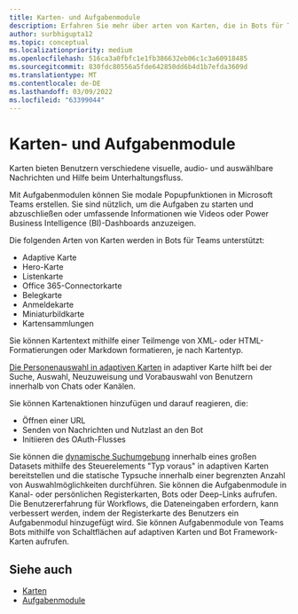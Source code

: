 ```yaml
---
title: Karten- und Aufgabenmodule
description: Erfahren Sie mehr über arten von Karten, die in Bots für Teams unterstützt werden, z. B. adaptive Karten, Hero-Karte, Miniaturansichtskarte und vieles mehr. Erfahren Sie mehr über Kartenaktionen und das Aufrufen von Aufgabenmodulen in Kanälen, Bots oder Deep-Links.
author: surbhigupta12
ms.topic: conceptual
ms.localizationpriority: medium
ms.openlocfilehash: 516ca3a0fbfc1e1fb386632eb06c1c3a60918485
ms.sourcegitcommit: 830fdc80556a5fde642850dd6b4d1b7efda3609d
ms.translationtype: MT
ms.contentlocale: de-DE
ms.lasthandoff: 03/09/2022
ms.locfileid: "63399044"
---
```

# <a name="cards-and-task-modules"></a>Karten- und Aufgabenmodule

Karten bieten Benutzern verschiedene visuelle, audio- und auswählbare Nachrichten und Hilfe beim Unterhaltungsfluss.

Mit Aufgabenmodulen können Sie modale Popupfunktionen in Microsoft Teams erstellen. Sie sind nützlich, um die Aufgaben zu starten und abzuschließen oder umfassende Informationen wie Videos oder Power Business Intelligence (BI)-Dashboards anzuzeigen.

Die folgenden Arten von Karten werden in Bots für Teams unterstützt:

* Adaptive Karte
* Hero-Karte
* Listenkarte
* Office 365-Connectorkarte
* Belegkarte
* Anmeldekarte
* Miniaturbildkarte
* Kartensammlungen

Sie können Kartentext mithilfe einer Teilmenge von XML- oder HTML-Formatierungen oder Markdown formatieren, je nach Kartentyp.

[Die Personenauswahl in adaptiven Karten](cards/people-picker.md) in adaptiver Karte hilft bei der Suche, Auswahl, Neuzuweisung und Vorabauswahl von Benutzern innerhalb von Chats oder Kanälen.

Sie können Kartenaktionen hinzufügen und darauf reagieren, die:

* Öffnen einer URL
* Senden von Nachrichten und Nutzlast an den Bot
* Initiieren des OAuth-Flusses

Sie können die [dynamische Suchumgebung](~/task-modules-and-cards/cards/dynamic-search.md) innerhalb eines großen Datasets mithilfe des Steuerelements "Typ voraus" in adaptiven Karten bereitstellen und die statische Typsuche innerhalb einer begrenzten Anzahl von Auswahlmöglichkeiten durchführen. Sie können die Aufgabenmodule in Kanal- oder persönlichen Registerkarten, Bots oder Deep-Links aufrufen. Die Benutzererfahrung für Workflows, die Dateneingaben erfordern, kann verbessert werden, indem der Registerkarte des Benutzers ein Aufgabenmodul hinzugefügt wird. Sie können Aufgabenmodule von Teams Bots mithilfe von Schaltflächen auf adaptiven Karten und Bot Framework-Karten aufrufen.

## <a name="see-also"></a>Siehe auch

* [Karten](~/task-modules-and-cards/what-are-cards.md)
* [Aufgabenmodule](~/task-modules-and-cards/what-are-task-modules.md)
